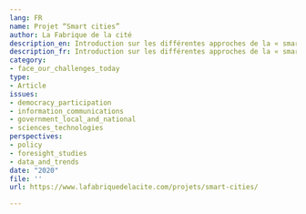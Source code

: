 ```yaml
---
lang: FR
name: Projet “Smart cities”
author: La Fabrique de la cité
description_en: Introduction sur les différentes approches de la « smart city »
description_fr: Introduction sur les différentes approches de la « smart city »
category:
- face_our_challenges_today
type:
- Article
issues:
- democracy_participation
- information_communications
- government_local_and_national
- sciences_technologies
perspectives:
- policy
- foresight_studies
- data_and_trends
date: "2020"
file: ''
url: https://www.lafabriquedelacite.com/projets/smart-cities/

---
```

